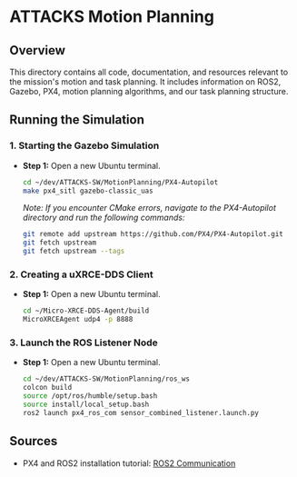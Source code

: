 
# ATTACKS Motion Planning

## Overview
This directory contains all code, documentation, and resources relevant to the mission's motion and task planning. It includes information on ROS2, Gazebo, PX4, motion planning algorithms, and our task planning structure.

## Running the Simulation

### 1. Starting the Gazebo Simulation

- **Step 1:** Open a new Ubuntu terminal.
  ```bash
  cd ~/dev/ATTACKS-SW/MotionPlanning/PX4-Autopilot
  make px4_sitl gazebo-classic_uas
  ```
  *Note: If you encounter CMake errors, navigate to the PX4-Autopilot directory and run the following commands:*
  ```bash
  git remote add upstream https://github.com/PX4/PX4-Autopilot.git
  git fetch upstream
  git fetch upstream --tags
  ```

### 2. Creating a uXRCE-DDS Client

- **Step 1:** Open a new Ubuntu terminal.
  ```bash
  cd ~/Micro-XRCE-DDS-Agent/build
  MicroXRCEAgent udp4 -p 8888
  ```

### 3. Launch the ROS Listener Node

- **Step 1:** Open a new Ubuntu terminal.
  ```bash
  cd ~/dev/ATTACKS-SW/MotionPlanning/ros_ws
  colcon build
  source /opt/ros/humble/setup.bash
  source install/local_setup.bash
  ros2 launch px4_ros_com sensor_combined_listener.launch.py
  ```

## Sources
- PX4 and ROS2 installation tutorial: [ROS2 Communication](http://docs.px4.io/main/en/ros/ros2_comm.html)
